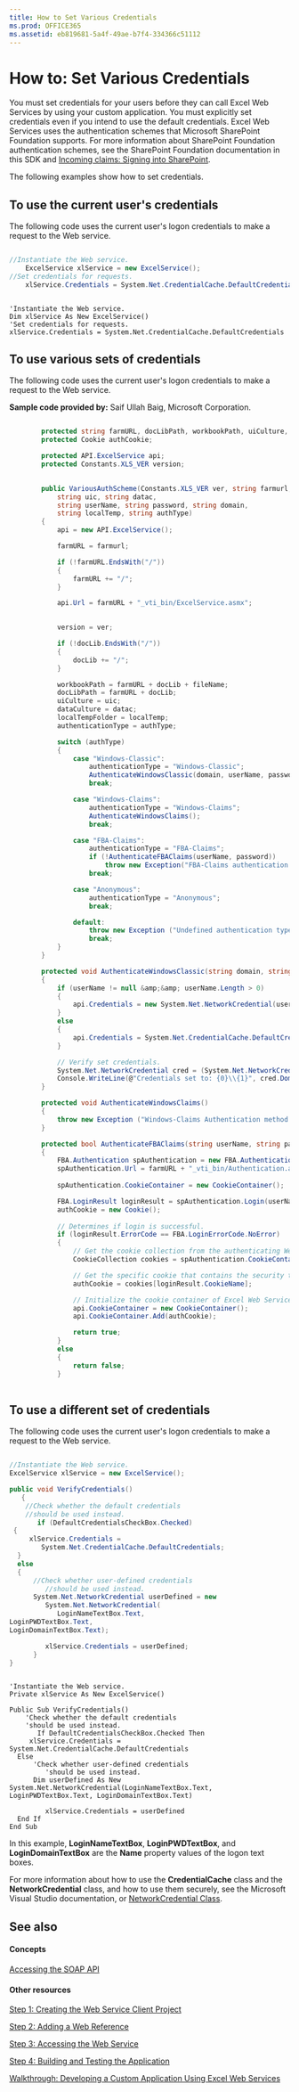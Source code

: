 ```yaml
---
title: How to Set Various Credentials
ms.prod: OFFICE365
ms.assetid: eb819681-5a4f-49ae-b7f4-334366c51112
---
```



# How to: Set Various Credentials

You must set credentials for your users before they can call Excel Web Services by using your custom application. You must explicitly set credentials even if you intend to use the default credentials. Excel Web Services uses the authentication schemes that Microsoft SharePoint Foundation supports. For more information about SharePoint Foundation authentication schemes, see the SharePoint Foundation documentation in this SDK and  [Incoming claims: Signing into SharePoint](incoming-claims-signing-into-sharepoint.md).
  
    
    

The following examples show how to set credentials.
## To use the current user's credentials

The following code uses the current user's logon credentials to make a request to the Web service. 
  
    
    

```cs

//Instantiate the Web service.
    ExcelService xlService = new ExcelService();
//Set credentials for requests.
    xlService.Credentials = System.Net.CredentialCache.DefaultCredentials;

```


```VB.net

'Instantiate the Web service.
Dim xlService As New ExcelService()
'Set credentials for requests.
xlService.Credentials = System.Net.CredentialCache.DefaultCredentials
```


## To use various sets of credentials

The following code uses the current user's logon credentials to make a request to the Web service. 
  
    
    
 **Sample code provided by:** Saif Ullah Baig, Microsoft Corporation.
  
    
    



```cs

        protected string farmURL, docLibPath, workbookPath, uiCulture, dataCulture, localTempFolder, authenticationType;
        protected Cookie authCookie;

        protected API.ExcelService api;
        protected Constants.XLS_VER version;
        

        public VariousAuthScheme(Constants.XLS_VER ver, string farmurl, string docLib, string fileName, 
            string uic, string datac,
            string userName, string password, string domain,
            string localTemp, string authType)
        {
            api = new API.ExcelService();

            farmURL = farmurl;

            if (!farmURL.EndsWith("/"))
            {
                farmURL += "/";
            }

            api.Url = farmURL + "_vti_bin/ExcelService.asmx";

            
            version = ver;

            if (!docLib.EndsWith("/"))
            {
                docLib += "/";
            }

            workbookPath = farmURL + docLib + fileName;
            docLibPath = farmURL + docLib;
            uiCulture = uic;
            dataCulture = datac;
            localTempFolder = localTemp;
            authenticationType = authType;

            switch (authType)
            {
                case "Windows-Classic":
                    authenticationType = "Windows-Classic";
                    AuthenticateWindowsClassic(domain, userName, password);
                    break;

                case "Windows-Claims":
                    authenticationType = "Windows-Claims";
                    AuthenticateWindowsClaims();
                    break;

                case "FBA-Claims":
                    authenticationType = "FBA-Claims";
                    if (!AuthenticateFBAClaims(userName, password))
                        throw new Exception("FBA-Claims authentication failed");
                    break;

                case "Anonymous":
                    authenticationType = "Anonymous";
                    break;

                default:
                    throw new Exception ("Undefined authentication type specified: " + authType);
                    break;
            }
        }

        protected void AuthenticateWindowsClassic(string domain, string userName, string password)
        {
            if (userName != null &amp;&amp; userName.Length > 0)
            {
                api.Credentials = new System.Net.NetworkCredential(userName, password, domain);
            }
            else
            {
                api.Credentials = System.Net.CredentialCache.DefaultCredentials;
            }

            // Verify set credentials.
            System.Net.NetworkCredential cred = (System.Net.NetworkCredential) api.Credentials;
            Console.WriteLine(@"Credentials set to: {0}\\{1}", cred.Domain, cred.UserName);
        }

        protected void AuthenticateWindowsClaims()
        {
            throw new Exception ("Windows-Claims Authentication method not implemented");
        }

        protected bool AuthenticateFBAClaims(string userName, string password)
        {
            FBA.Authentication spAuthentication = new FBA.Authentication();
            spAuthentication.Url = farmURL + "_vti_bin/Authentication.asmx";
                          
            spAuthentication.CookieContainer = new CookieContainer();

            FBA.LoginResult loginResult = spAuthentication.Login(userName, password);
            authCookie = new Cookie();
                
            // Determines if login is successful.
            if (loginResult.ErrorCode == FBA.LoginErrorCode.NoError)
            {
                // Get the cookie collection from the authenticating Web service.
                CookieCollection cookies = spAuthentication.CookieContainer.GetCookies(new Uri(spAuthentication.Url));

                // Get the specific cookie that contains the security token.
                authCookie = cookies[loginResult.CookieName];

                // Initialize the cookie container of Excel Web Services.
                api.CookieContainer = new CookieContainer();
                api.CookieContainer.Add(authCookie);

                return true;
            }
            else
            {
                return false;
            }
        

```


## To use a different set of credentials

The following code uses the current user's logon credentials to make a request to the Web service. 
  
    
    

```cs

//Instantiate the Web service.
ExcelService xlService = new ExcelService();

public void VerifyCredentials()
   {
    //Check whether the default credentials
    //should be used instead.  
       if (DefaultCredentialsCheckBox.Checked)
 {
     xlService.Credentials =     
        System.Net.CredentialCache.DefaultCredentials;
  }
  else
  {
      //Check whether user-defined credentials
         //should be used instead.
      System.Net.NetworkCredential userDefined = new 
         System.Net.NetworkCredential(
            LoginNameTextBox.Text,
LoginPWDTextBox.Text,
LoginDomainTextBox.Text);

         xlService.Credentials = userDefined;          
      }
}
```


```VB.net

'Instantiate the Web service.
Private xlService As New ExcelService()

Public Sub VerifyCredentials()
    'Check whether the default credentials
    'should be used instead.  
       If DefaultCredentialsCheckBox.Checked Then
     xlService.Credentials = System.Net.CredentialCache.DefaultCredentials
  Else
      'Check whether user-defined credentials
         'should be used instead.
      Dim userDefined As New System.Net.NetworkCredential(LoginNameTextBox.Text, LoginPWDTextBox.Text, LoginDomainTextBox.Text)

         xlService.Credentials = userDefined
  End If
End Sub
```

In this example, **LoginNameTextBox**, **LoginPWDTextBox**, and **LoginDomainTextBox** are the **Name** property values of the logon text boxes.
  
    
    
For more information about how to use the **CredentialCache** class and the **NetworkCredential** class, and how to use them securely, see the Microsoft Visual Studio documentation, or [NetworkCredential Class](http://msdn.microsoft.com/library/60b63419-9606-4fdc-a30f-257ded236f16.aspx).
  
    
    

## See also


#### Concepts


  
    
    
 [Accessing the SOAP API](accessing-the-soap-api.md)
#### Other resources


  
    
    
 [Step 1: Creating the Web Service Client Project](step-1-creating-the-web-service-client-project.md)
  
    
    
 [Step 2: Adding a Web Reference](step-2-adding-a-web-reference.md)
  
    
    
 [Step 3: Accessing the Web Service](step-3-accessing-the-web-service.md)
  
    
    
 [Step 4: Building and Testing the Application](step-4-building-and-testing-the-application.md)
  
    
    
 [Walkthrough: Developing a Custom Application Using Excel Web Services](walkthrough-developing-a-custom-application-using-excel-web-services.md)
